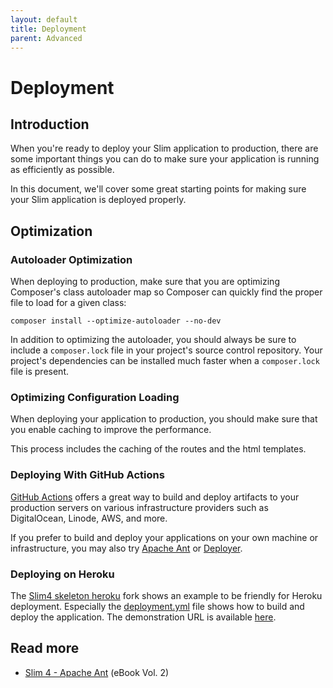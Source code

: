 ```yaml
---
layout: default
title: Deployment
parent: Advanced
---
```


# Deployment

## Introduction

When you're ready to deploy your Slim application to production, 
there are some important things you can do to make sure your application 
is running as efficiently as possible. 

In this document, we'll cover some great starting points for 
making sure your Slim application is deployed properly.

## Optimization

### Autoloader Optimization

When deploying to production, make sure that you are optimizing Composer's 
class autoloader map so Composer can quickly find the proper 
file to load for a given class:

```
composer install --optimize-autoloader --no-dev
```

In addition to optimizing the autoloader, 
you should always be sure to include a `composer.lock` file in 
your project's source control repository. 
Your project's dependencies can be installed much faster 
when a `composer.lock` file is present.

### Optimizing Configuration Loading

When deploying your application to production, you should make sure that you
enable caching to improve the performance. 

This process includes the caching of the routes and the html templates.

### Deploying With GitHub Actions

[GitHub Actions](https://github.com/features/actions) offers a great
way to build and deploy artifacts to your production servers
on various infrastructure providers such as DigitalOcean, 
Linode, AWS, and more.

If you prefer to build and deploy your applications on your
own machine or infrastructure, you may also 
try [Apache Ant](https://ant.apache.org/) or [Deployer](https://deployer.org/).

### Deploying on Heroku

The [Slim4 skeleton heroku](https://github.com/peter279k/slim4-skeleton-heroku) fork 
shows an example to be friendly for Heroku deployment.
Especially the [deployment.yml](https://github.com/peter279k/slim4-skeleton-heroku/blob/master/.github/workflows/deployment.yml)
file shows how to build and deploy the application.
The demonstration URL is available [here](https://slim4-skeleton-app.herokuapp.com/).

## Read more

* [Slim 4 - Apache Ant](https://ko-fi.com/s/e592c10b5f) (eBook Vol. 2)
